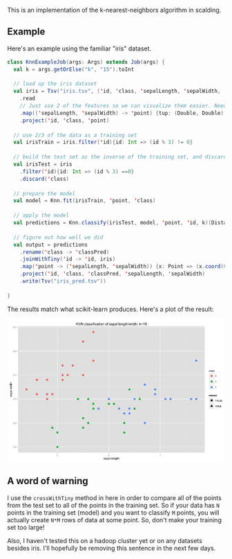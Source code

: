 This is an implementation of the k-nearest-neighbors algorithm in scalding.

## Example

Here's an example using the familiar "iris" dataset.

```scala
class KnnExampleJob(args: Args) extends Job(args) {
  val k = args.getOrElse("k", "15").toInt

  // load up the iris dataset
  val iris = Tsv("iris.tsv", ('id, 'class, 'sepalLength, 'sepalWidth, 'petalLength, 'petalWidth))
    .read
    // Just use 2 of the features so we can visualize them easier. Need to convert them to Points
    .map(('sepalLength, 'sepalWidth) -> 'point) {tup: (Double, Double) => Point(tup._1, tup._2)}
    .project('id, 'class, 'point)

  // use 2/3 of the data as a training set
  val irisTrain = iris.filter('id){id: Int => (id % 3) != 0}

  // build the test set as the inverse of the training set, and discard the 'class Field
  val irisTest = iris
    .filter('id){id: Int => (id % 3) ==0}
    .discard('class)

  // prepare the model
  val model = Knn.fit(irisTrain, 'point, 'class)
  
  // apply the model
  val predictions = Knn.classify(irisTest, model, 'point, 'id, k)(Distance.euclidean)

  // figure out how well we did
  val output = predictions
    .rename('class -> 'classPred)
    .joinWithTiny('id -> 'id, iris)
    .map('point -> ('sepalLength, 'sepalWidth)) {x: Point => (x.coord(0), x.coord(1))}
    .project('id, 'class, 'classPred, 'sepalLength, 'sepalWidth)
    .write(Tsv("iris_pred.tsv"))

}
```

The results match what scikit-learn produces. Here's a plot of the result:

![](results.png)

## A word of warning

I use the `crossWithTiny` method in here in order to compare all of the points from the test set to all of the points in the training set. So if your data has `N` points in the training set (model) and you want to classify `M` points, you will actually create `N*M` rows of data at some point. So, don't make your training set too large!

Also, I haven't tested this on a hadoop cluster yet or on any datasets besides iris. I'll hopefully be removing this sentence in the next few days.
